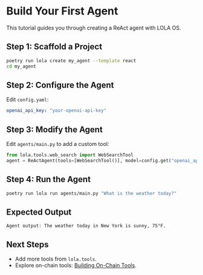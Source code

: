 # Build Your First Agent

This tutorial guides you through creating a ReAct agent with LOLA OS.

## Step 1: Scaffold a Project

```bash
poetry run lola create my_agent --template react
cd my_agent
```

## Step 2: Configure the Agent

Edit `config.yaml`:
```yaml
openai_api_key: "your-openai-api-key"
```

## Step 3: Modify the Agent

Edit `agents/main.py` to add a custom tool:
```python
from lola.tools.web_search import WebSearchTool
agent = ReActAgent(tools=[WebSearchTool()], model=config.get("openai_api_key"))
```

## Step 4: Run the Agent

```bash
poetry run lola run agents/main.py "What is the weather today?"
```

## Expected Output

```
Agent output: The weather today in New York is sunny, 75°F.
```

## Next Steps

- Add more tools from `lola.tools`.
- Explore on-chain tools: [Building On-Chain Tools](building_onchain_tools.md).
